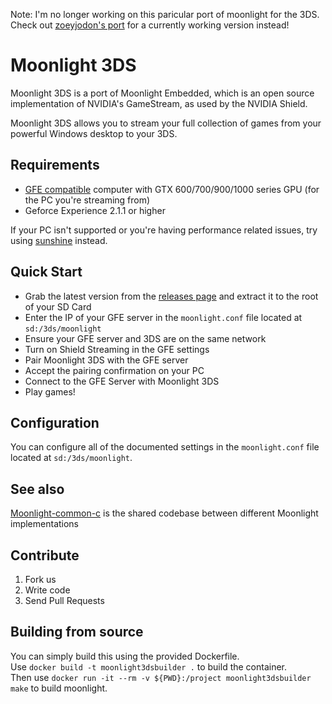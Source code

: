Note: I'm no longer working on this paricular port of moonlight for the 3DS.
Check out [zoeyjodon's port](https://github.com/zoeyjodon/moonlight-N3DS/tree/n3ds-main) for a currently working version instead!

# Moonlight 3DS

Moonlight 3DS is a port of Moonlight Embedded, which is an open source implementation of NVIDIA's GameStream, as used by the NVIDIA Shield.

Moonlight 3DS allows you to stream your full collection of games from your powerful Windows desktop to your 3DS.

## Requirements

* [GFE compatible](http://shield.nvidia.com/play-pc-games/) computer with GTX 600/700/900/1000 series GPU (for the PC you're streaming from)
* Geforce Experience 2.1.1 or higher

If your PC isn't supported or you're having performance related issues, try using [sunshine](https://github.com/loki-47-6F-64/sunshine) instead.

## Quick Start

* Grab the latest version from the [releases page](https://github.com/RoblKyogre/moonlight-3ds/releases) and extract it to the root of your SD Card
* Enter the IP of your GFE server in the `moonlight.conf` file located at `sd:/3ds/moonlight`
* Ensure your GFE server and 3DS are on the same network
* Turn on Shield Streaming in the GFE settings
* Pair Moonlight 3DS with the GFE server
* Accept the pairing confirmation on your PC
* Connect to the GFE Server with Moonlight 3DS
* Play games!

## Configuration

You can configure all of the documented settings in the `moonlight.conf` file located at `sd:/3ds/moonlight`.

## See also

[Moonlight-common-c](https://github.com/moonlight-stream/moonlight-common-c) is the shared codebase between different Moonlight implementations

## Contribute

1. Fork us
2. Write code
3. Send Pull Requests

## Building from source

You can simply build this using the provided Dockerfile.  
Use `docker build -t moonlight3dsbuilder .` to build the container.  
Then use `docker run -it --rm -v ${PWD}:/project moonlight3dsbuilder make` to build moonlight.  
